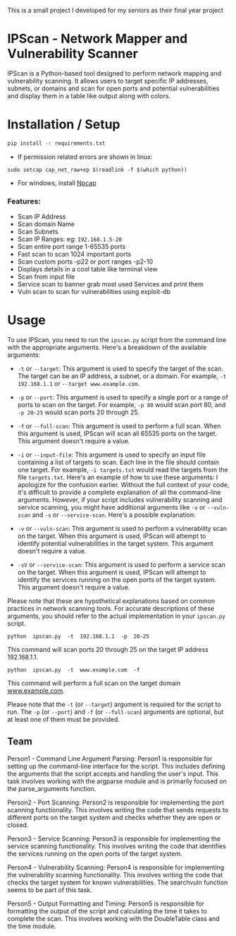 This is a small project I developed for my seniors as their final year project
# IPScan - Network Mapper and Vulnerability Scanner
IPScan is a Python-based tool designed to perform network mapping and vulnerability scanning. It allows users to target specific IP addresses, subnets, or domains and scan for open ports and potential vulnerabilities and display them in a table like output along with colors.

# Installation / Setup

```sh
pip install -r requirements.txt
```

- If permission related errors are shown in linux:

```
sudo setcap cap_net_raw+ep $(readlink -f $(which python))
```

- For windows, install [Npcap](https://npcap.com/)

### Features:
- Scan IP Address
- Scan domain Name
- Scan Subnets
- Scan IP Ranges: eg: `192.168.1.5-20`
- Scan entire port range 1-65535 ports
- Fast scan to scan 1024 important ports
- Scan custom ports -p22 or port ranges -p2-10
- Displays details in a cool table like terminal view
- Scan from input file
- Service scan to banner grab most used Services and print them 
- Vuln scan to scan for vulnerabilities using exploit-db

# Usage

To use IPScan, you need to run the  `ipscan.py`  script from the command line with the appropriate arguments. Here's a breakdown of the available arguments:

-   `-t`  or  `--target`: This argument is used to specify the target of the scan. The target can be an IP address, a subnet, or a domain. For example,  `-t 192.168.1.1`  or  `--target www.example.com`.
    
-   `-p`  or  `--port`: This argument is used to specify a single port or a range of ports to scan on the target. For example,  `-p 80`  would scan port 80, and  `-p 20-25`  would scan ports 20 through 25.
    
-   `-f`  or  `--full-scan`: This argument is used to perform a full scan. When this argument is used, IPScan will scan all 65535 ports on the target. This argument doesn't require a value.
    
-   `-i`  or  `--input-file`: This argument is used to specify an input file containing a list of targets to scan. Each line in the file should contain one target. For example,  `-i targets.txt`  would read the targets from the file  `targets.txt`.
Here's an example of how to use these arguments:
I apologize for the confusion earlier. Without the full context of your code, it's difficult to provide a complete explanation of all the command-line arguments. However, if your script includes vulnerability scanning and service scanning, you might have additional arguments like `-v` or `--vuln-scan` and `-s` or `--service-scan`. Here's a possible explanation:

- `-v` or `--vuln-scan`: This argument is used to perform a vulnerability scan on the target. When this argument is used, IPScan will attempt to identify potential vulnerabilities in the target system. This argument doesn't require a value.

- `-sV` or `--service-scan`: This argument is used to perform a service scan on the target. When this argument is used, IPScan will attempt to identify the services running on the open ports of the target system. This argument doesn't require a value.

Please note that these are hypothetical explanations based on common practices in network scanning tools. For accurate descriptions of these arguments, you should refer to the actual implementation in your `ipscan.py` script.
```
python  ipscan.py  -t  192.168.1.1  -p  20-25
```
This command will scan ports 20 through 25 on the target IP address 192.168.1.1.
```
python  ipscan.py  -t  www.example.com  -f
```
This command will perform a full scan on the target domain  www.example.com.

Please note that the  `-t`  (or  `--target`) argument is required for the script to run. The  `-p`  (or  `--port`) and  `-f`  (or  `--full-scan`) arguments are optional, but at least one of them must be provided.


## Team
Person1 - Command Line Argument Parsing: Person1 is responsible for setting up the command-line interface for the script. This includes defining the arguments that the script accepts and handling the user's input. This task involves working with the argparse module and is primarily focused on the parse_arguments function.

Person2 - Port Scanning: Person2 is responsible for implementing the port scanning functionality. This involves writing the code that sends requests to different ports on the target system and checks whether they are open or closed.

Person3 - Service Scanning: Person3 is responsible for implementing the service scanning functionality. This involves writing the code that identifies the services running on the open ports of the target system.

Person4 - Vulnerability Scanning: Person4 is responsible for implementing the vulnerability scanning functionality. This involves writing the code that checks the target system for known vulnerabilities. The searchvuln function seems to be part of this task.

Person5 - Output Formatting and Timing: Person5 is responsible for formatting the output of the script and calculating the time it takes to complete the scan. This involves working with the DoubleTable class and the time module.
